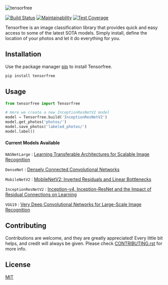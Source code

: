![tensorfree](http://asmithcreations.com/tensorfree.png)

[![Build Status](https://travis-ci.com/andrew-alm/tensorfree.svg?branch=master)](https://travis-ci.com/andrew-alm/tensorfree)
[![Maintainability](https://api.codeclimate.com/v1/badges/119b0928e6f2a18b0c01/maintainability)](https://codeclimate.com/github/andrew-alm/tensorfree/maintainability)
[![Test Coverage](https://api.codeclimate.com/v1/badges/119b0928e6f2a18b0c01/test_coverage)](https://codeclimate.com/github/andrew-alm/tensorfree/test_coverage)

Tensorfree is an image classification library that provides quick and easy access to some of the latest SOTA models. Simply install, define the location of your photos and let it do everything for you.

## Installation

Use the package manager [pip](https://pip.pypa.io/en/stable/) to install Tensorfree.

```bash
pip install tensorfree
```

## Usage

```python
from tensorfree import Tensorfree

# Here we create a new InceptionResNetV2 model
model = Tensorfree.build('InceptionResNetV2')
model.get_photos('photos/')
model.save_photos('labeled_photos/')
model.label()
```

#### Current Models Available

`NASNetLarge` : [Learning Transferable Architectures for Scalable Image Recognition](https://arxiv.org/abs/1707.07012)

`DenseNet` : [Densely Connected Convolutional Networks](https://arxiv.org/abs/1608.06993)

`MobileNetV2` : [MobileNetV2: Inverted Residuals and Linear Bottlenecks](https://arxiv.org/abs/1801.04381)

`InceptionResNetV2` : [Inception-v4, Inception-ResNet and the Impact of Residual Connections on Learning](https://arxiv.org/abs/1602.07261)

`VGG19` : [Very Deep Convolutional Networks for Large-Scale Image Recognition](https://arxiv.org/abs/1409.1556)

## Contributing
Contributions are welcome, and they are greatly appreciated! Every little bit helps, and credit will always be given. Please check [CONTRIBUTING.rst](https://github.com/andrew-alm/tensorfree/blob/master/CONTRIBUTING.rst) for more info.

## License
[MIT](https://choosealicense.com/licenses/mit/)


